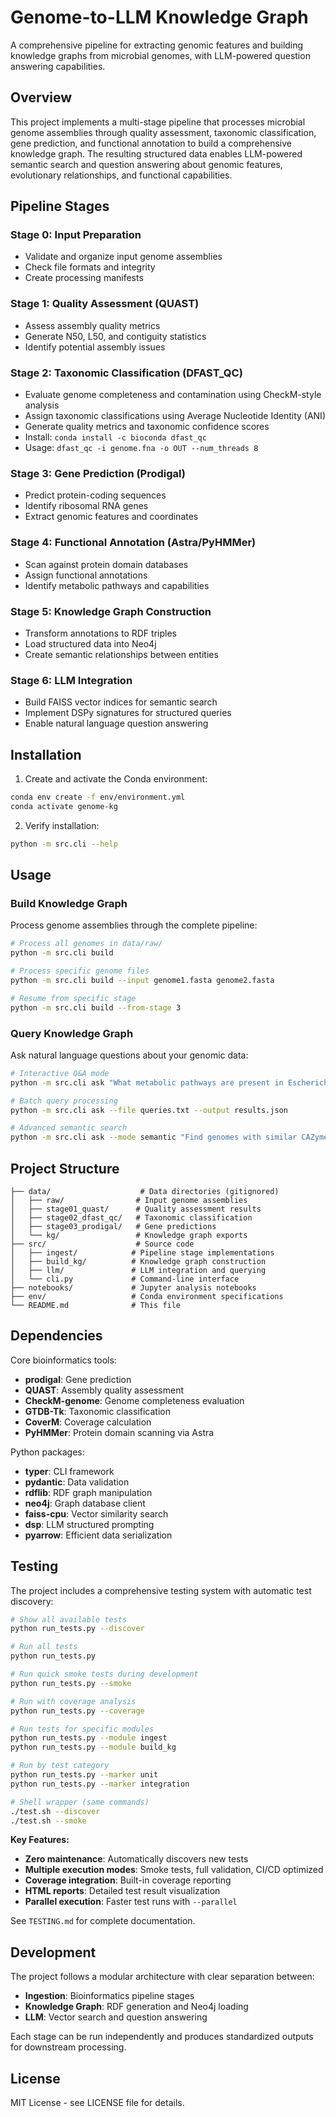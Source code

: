 # Genome-to-LLM Knowledge Graph

A comprehensive pipeline for extracting genomic features and building knowledge graphs from microbial genomes, with LLM-powered question answering capabilities.

## Overview

This project implements a multi-stage pipeline that processes microbial genome assemblies through quality assessment, taxonomic classification, gene prediction, and functional annotation to build a comprehensive knowledge graph. The resulting structured data enables LLM-powered semantic search and question answering about genomic features, evolutionary relationships, and functional capabilities.

## Pipeline Stages

### Stage 0: Input Preparation
- Validate and organize input genome assemblies
- Check file formats and integrity
- Create processing manifests

### Stage 1: Quality Assessment (QUAST)
- Assess assembly quality metrics
- Generate N50, L50, and contiguity statistics
- Identify potential assembly issues

### Stage 2: Taxonomic Classification (DFAST_QC)
- Evaluate genome completeness and contamination using CheckM-style analysis
- Assign taxonomic classifications using Average Nucleotide Identity (ANI)
- Generate quality metrics and taxonomic confidence scores
- Install: `conda install -c bioconda dfast_qc`
- Usage: `dfast_qc -i genome.fna -o OUT --num_threads 8`

### Stage 3: Gene Prediction (Prodigal)
- Predict protein-coding sequences
- Identify ribosomal RNA genes
- Extract genomic features and coordinates

### Stage 4: Functional Annotation (Astra/PyHMMer)
- Scan against protein domain databases
- Assign functional annotations
- Identify metabolic pathways and capabilities

### Stage 5: Knowledge Graph Construction
- Transform annotations to RDF triples
- Load structured data into Neo4j
- Create semantic relationships between entities

### Stage 6: LLM Integration
- Build FAISS vector indices for semantic search
- Implement DSPy signatures for structured queries
- Enable natural language question answering

## Installation

1. Create and activate the Conda environment:
```bash
conda env create -f env/environment.yml
conda activate genome-kg
```

2. Verify installation:
```bash
python -m src.cli --help
```

## Usage

### Build Knowledge Graph
Process genome assemblies through the complete pipeline:

```bash
# Process all genomes in data/raw/
python -m src.cli build

# Process specific genome files
python -m src.cli build --input genome1.fasta genome2.fasta

# Resume from specific stage
python -m src.cli build --from-stage 3
```

### Query Knowledge Graph
Ask natural language questions about your genomic data:

```bash
# Interactive Q&A mode
python -m src.cli ask "What metabolic pathways are present in Escherichia coli?"

# Batch query processing
python -m src.cli ask --file queries.txt --output results.json

# Advanced semantic search
python -m src.cli ask --mode semantic "Find genomes with similar CAZyme profiles"
```

## Project Structure

```
├── data/                    # Data directories (gitignored)
│   ├── raw/                # Input genome assemblies
│   ├── stage01_quast/      # Quality assessment results
│   ├── stage02_dfast_qc/   # Taxonomic classification
│   ├── stage03_prodigal/   # Gene predictions
│   └── kg/                 # Knowledge graph exports
├── src/                    # Source code
│   ├── ingest/            # Pipeline stage implementations
│   ├── build_kg/          # Knowledge graph construction
│   ├── llm/               # LLM integration and querying
│   └── cli.py             # Command-line interface
├── notebooks/             # Jupyter analysis notebooks
├── env/                   # Conda environment specifications
└── README.md              # This file
```

## Dependencies

Core bioinformatics tools:
- **prodigal**: Gene prediction
- **QUAST**: Assembly quality assessment  
- **CheckM-genome**: Genome completeness evaluation
- **GTDB-Tk**: Taxonomic classification
- **CoverM**: Coverage calculation
- **PyHMMer**: Protein domain scanning via Astra

Python packages:
- **typer**: CLI framework
- **pydantic**: Data validation
- **rdflib**: RDF graph manipulation
- **neo4j**: Graph database client
- **faiss-cpu**: Vector similarity search
- **dsp**: LLM structured prompting
- **pyarrow**: Efficient data serialization

## Testing

The project includes a comprehensive testing system with automatic test discovery:

```bash
# Show all available tests
python run_tests.py --discover

# Run all tests
python run_tests.py

# Run quick smoke tests during development
python run_tests.py --smoke

# Run with coverage analysis
python run_tests.py --coverage

# Run tests for specific modules
python run_tests.py --module ingest
python run_tests.py --module build_kg

# Run by test category
python run_tests.py --marker unit
python run_tests.py --marker integration

# Shell wrapper (same commands)
./test.sh --discover
./test.sh --smoke
```

**Key Features:**
- **Zero maintenance**: Automatically discovers new tests
- **Multiple execution modes**: Smoke tests, full validation, CI/CD optimized
- **Coverage integration**: Built-in coverage reporting
- **HTML reports**: Detailed test result visualization
- **Parallel execution**: Faster test runs with `--parallel`

See `TESTING.md` for complete documentation.

## Development

The project follows a modular architecture with clear separation between:
- **Ingestion**: Bioinformatics pipeline stages
- **Knowledge Graph**: RDF generation and Neo4j loading  
- **LLM**: Vector search and question answering

Each stage can be run independently and produces standardized outputs for downstream processing.

## License

MIT License - see LICENSE file for details.
